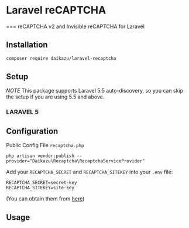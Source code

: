 # Laravel reCAPTCHA
===
reCAPTCHA v2 and Invisible reCAPTCHA for Laravel

## Installation
```bash
composer require daikazu/laravel-recaptcha
```
## Setup
*NOTE* This package supports Laravel 5.5 auto-discovery, so you can skip the setup if you are using 5.5 and above.

### LARAVEL 5





## Configuration

Public Config File `recaptcha.php`
```ssh
php artisan vendor:publish --provider="Daikazu\Recaptcha\RecaptchaServiceProvider"
```
Add your `RECAPTCHA_SECRET` and `RECAPTCHA_SITEKEY` into your `.env` file:

```ssh
RECAPTCHA_SECRET=secret-key
RECAPTCHA_SITEKEY=site-key
```
(You can obtain them from [here](https://www.google.com/recaptcha/admin))

## Usage
